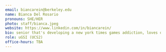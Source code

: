 ```yaml
---
email: biancarein@berkeley.edu
name: Bianca Del Rosario
pronouns: SHE/HER
photo: staff/bianca.jpeg
website: https://www.linkedin.com/in/biancarein/
bio: senior that's developing a new york times games addiction, loves dilly dallying and in constant need of a morning bev
role: uGSI (UCS2)
office-hours: TBA
---
```

